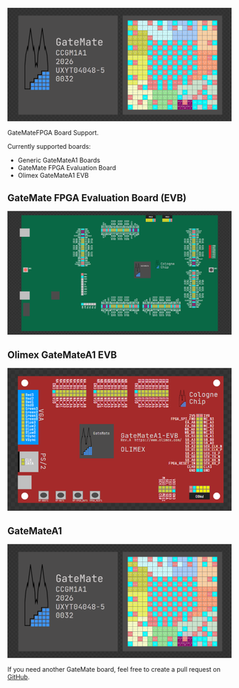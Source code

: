 ![Icon](https://raw.githubusercontent.com/swittlich/OneWare.GateMate/main/Icon.png)

GateMateFPGA Board Support.

Currently supported boards: 
- Generic GateMateA1 Boards
- GateMate FPGA Evaluation Board
- Olimex GateMateA1 EVB

## GateMate FPGA Evaluation Board (EVB)
![Icon](https://raw.githubusercontent.com/swittlich/OneWare.GateMate/main/Examples/GateMateEVB.png)

## Olimex GateMateA1 EVB
![Icon](https://raw.githubusercontent.com/swittlich/OneWare.GateMate/main/Examples/OlimexGateMateA1EVB.png)

## GateMateA1
![Icon](https://raw.githubusercontent.com/swittlich/OneWare.GateMate/main/Examples/GateMateA1.png)

If you need another GateMate board, feel free to create a pull request on [GitHub](https://github.com/swittlich/OneWare.GateMate).